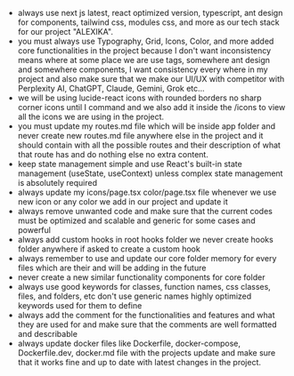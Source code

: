 - always use next js latest, react optimized version, typescript, ant design for components, tailwind css, modules css, and more as our tech stack for our project "ALEXIKA".
- you must always use Typography, Grid, Icons, Color, and more added core functionalities in the project because I don't want inconsistency means where at some place we are use tags, somewhere ant design and somewhere components, I want consistency every where in my project and also make sure that we make our UI/UX with competitor with Perplexity AI, ChatGPT, Claude, Gemini, Grok etc...
- we will be using lucide-react icons with rounded borders no sharp corner icons until I command and we also add it inside the /icons to view all the icons we are using in the project.
- you must update my routes.md file which will be inside app folder and never create new routes.md file anywhere else in the project and it should contain with all the possible routes and their description of what that route has and do nothing else no extra content.
- keep state management simple and use React's built-in state management (useState, useContext) unless complex state management is absolutely required
- always update my icons/page.tsx color/page.tsx file whenever we use new icon or any color we add in our project and update it
- always remove unwanted code and make sure that the current codes must be optimized and scalable and generic for some cases and powerful
- always add custom hooks in root hooks folder we never create hooks folder anywhere if asked to create a custom hook
- always remember to use and update our core folder memory for every files which are their and will be adding in the future
- never create a new similar functionality components for core folder
- always use good keywords for classes, function names, css classes, files, and folders, etc don't use generic names highly optimized keywords used for them to define
- always add the comment for the functionalities and features and what they are used for and make sure that the comments are well formatted and describable
- always update docker files like Dockerfile, docker-compose,  Dockerfile.dev, docker.md file with the projects update and make sure that it works fine and up to date with latest changes in the project.